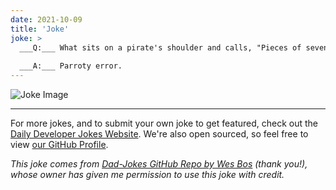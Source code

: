 ```yaml
---
date: 2021-10-09
title: 'Joke'
joke: >
  ___Q:___ What sits on a pirate's shoulder and calls, "Pieces of seven, Pieces of seven"?
  
  ___A:___ Parroty error.
---
```



![Joke Image](https://private.xtrp.io/projects/DailyDeveloperJokes/public_image_server/images/5e12596ec99e0.png)

---

For more jokes, and to submit your own joke to get featured, check out the [Daily Developer Jokes Website](https://dailydeveloperjokes.github.io/). We're also open sourced, so feel free to view [our GitHub Profile](https://github.com/dailydeveloperjokes).


_This joke comes from [Dad-Jokes GitHub Repo by Wes Bos](https://github.com/wesbos/dad-jokes) (thank you!), whose owner has given me permission to use this joke with credit._

<!--
Joke text:
**Q:** What sits on a pirate's shoulder and calls, "Pieces of seven, Pieces of seven"?

**A:** Parroty error.
 -->


